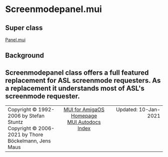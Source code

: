 # Screenmodepanel.mui
## Super class
[Panel.mui](MUI_Panel.md)
## Background
Screenmodepanel class offers a full featured replacement for ASL screenmode
requesters. As a replacement it understands most of ASL's screenmode requester.
----
<table class='compact' style='border: none; border-spacing: 0px; margin: 0px' width='100%'>
<tr>
<td style='text-align: left; vertical-align: top' width='33%'>Copyright &copy 1992-2006 by Stefan Stuntz<br>Copyright &copy 2006-2021 by Thore B&ouml;ckelmann, Jens Maus</TD>
<td style='text-align: center; vertical-align: top' width='33%'>
<a href=http://github.com/amiga-mui/muidev>MUI for AmigaOS Homepage</a><br>
<a href=http://github.com/amiga-mui/muidev/autodocs/autodocs.md>MUI Autodocs Index</a>
</td>
<td style='text-align: right; vertical-align: top' width='33%'>Updated: 10-Jan-2021</td>
</tr>
</table>
